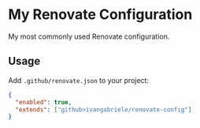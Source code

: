 # My Renovate Configuration

My most commonly used Renovate configuration.

## Usage

Add `.github/renovate.json` to your project:

```json
{
  "enabled": true,
  "extends": ["github>ivangabriele/renovate-config"]
}
```
